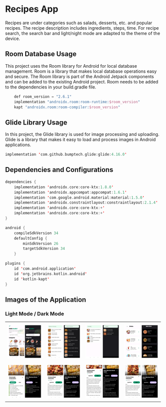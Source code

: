 # Recipes App

Recipes are under categories such as salads, desserts, etc. and popular recipes. The recipe description includes ingredients, steps, time. For recipe search, the search bar and light/night mode are adapted to the theme of the device.

## Room Database Usage

This project uses the Room library for Android for local database management. Room is a library that makes local database operations easy and secure. The Room library is part of the Android Jetpack components and can be added to the existing Android project. Room needs to be added to the dependencies in your build.gradle file.

```kotlin
    def room_version = "2.6.1"
    implementation "androidx.room:room-runtime:$room_version"
    kapt "androidx.room:room-compiler:$room_version"
```

## Glide Library Usage

In this project, the Glide library is used for image processing and uploading. Glide is a library that makes it easy to load and process images in Android applications.

```kotlin
implementation 'com.github.bumptech.glide:glide:4.16.0'
```

## Dependencies and Configurations

```kotlin
dependencies {
    implementation 'androidx.core:core-ktx:1.8.0'
    implementation 'androidx.appcompat:appcompat:1.6.1'
    implementation 'com.google.android.material:material:1.5.0'
    implementation 'androidx.constraintlayout:constraintlayout:2.1.4'
    implementation 'androidx.core:core-ktx:+'
    implementation 'androidx.core:core-ktx:+'
}
```

```kotlin
android {
    compileSdkVersion 34
    defaultConfig {
        minSdkVersion 26
        targetSdkVersion 34
    }
```

```kotlin
plugins {
    id 'com.android.application'
    id 'org.jetbrains.kotlin.android'
    id 'kotlin-kapt'
}
```

## Images of the Application
### Light Mode / Dark Mode
<table style="border-collapse: collapse; width: 100%;">
  <tr>
    <td align="center" style="padding: 8px; border: none;"><img src="https://github.com/reyhanturkkal/Recipes_App/blob/master/assets/homePage.jpg" alt="home page"></td>
    <td align="center" style="padding: 8px; border: none;"><img src="https://github.com/reyhanturkkal/Recipes_App/blob/master/assets/searchPage.jpg" alt="search page"></td>
    <td align="center" style="padding: 8px; border: none;"><img src="https://github.com/reyhanturkkal/Recipes_App/blob/master/assets/searchForPage.jpg" alt="search for page"></td>
    <td align="center" style="padding: 8px; border: none;"><img src="https://github.com/reyhanturkkal/Recipes_App/blob/master/assets/categoryPage.jpg" alt="category page"></td>
  </tr>
  <tr>
    <td align="center" style="padding: 8px; border: none;"><img src="https://github.com/reyhanturkkal/Recipes_App/blob/master/assets/Ingredients.jpg" alt="ingredients"></td>
    <td align="center" style="padding: 8px; border: none;"><img src="https://github.com/reyhanturkkal/Recipes_App/blob/master/assets/Steps.jpg" alt="steps"></td>
    <td align="center" style="padding: 8px; border: none;"><img src="https://github.com/reyhanturkkal/Recipes_App/blob/master/assets/extendRecipe.jpg" alt="extend recipe"></td>
    <td align="center" style="padding: 8px; border: none;"><img src="https://github.com/reyhanturkkal/Recipes_App/blob/master/assets/extendPhoto.jpg" alt="extend photo"></td>
  </tr>
</table>

</table>
